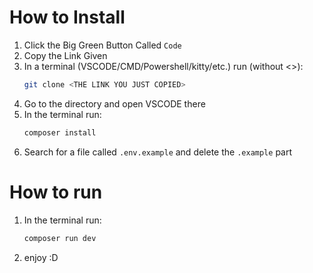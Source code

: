 # How to Install

1. Click the Big Green Button Called ```Code```
2. Copy the Link Given
3. In a terminal (VSCODE/CMD/Powershell/kitty/etc.) run (without <>):
    ```bash
    git clone <THE LINK YOU JUST COPIED>
    ```
4. Go to the directory and open VSCODE there
5. In the terminal run:
    ```bash
    composer install
    ```
6. Search for a file called ```.env.example``` and delete the ```.example``` part

# How to run
1. In the terminal run:
    ```bash
    composer run dev
    ```
2. enjoy :D